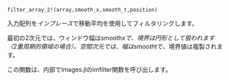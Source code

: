 ```
filter_array_2!(array,smooth_x,smooth_t,position)
```

入力配列を*インプレース*で移動平均を使用してフィルタリングします。

最初の2次元では、ウィンドウ幅はsmooth*xで、境界は円形として扱われます（2重周期的領域の場合）。空間次元では、幅はsmooth*tで、境界値は複製されます。

この関数は、内部でImages.jlのimfilter関数を呼び出します。
